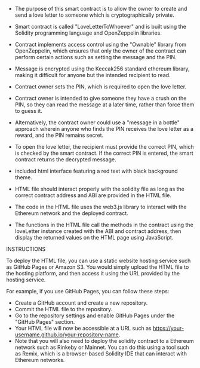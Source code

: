 * The purpose of this smart contract is to allow the owner to create and send a love letter to someone which is cryptographically private.

* Smart contract is called "LoveLetterToWhoever" and is built using the Solidity programming language and OpenZeppelin libraries.

* Contract implements access control using the "Ownable" library from OpenZeppelin, which ensures that only the owner of the contract can perform certain actions such as setting the message and the PIN.

* Message is encrypted using the Keccak256 standard ethereum library, making it difficult for anyone but the intended recipient to read.

* Contract owner sets the PIN, which is required to open the love letter.

* Contract owner is intended to give someone they have a crush on the PIN, so they can read the message at a later time, rather than force them to guess it.

* Alternatively, the contract owner could use a "message in a bottle" approach wherein anyone who finds the PIN receives the love letter as a reward, and the PIN remains secret.

* To open the love letter, the recipient must provide the correct PIN, which is checked by the smart contract. If the correct PIN is entered, the smart contract returns the decrypted message.

* included html interface featuring a red text with black background theme.

* HTML file should interact properly with the solidity file as long as the correct contract address and ABI are provided in the HTML file. 

* The code in the HTML file uses the web3.js library to interact with the Ethereum network and the deployed contract. 

* The functions in the HTML file call the methods in the contract using the loveLetter instance created with the ABI and contract address, then display the returned values on the HTML page using JavaScript.

INSTRUCTIONS

To deploy the HTML file, you can use a static website hosting service such as GitHub Pages or Amazon S3. 
You would simply upload the HTML file to the hosting platform, and then access it using the URL provided by the hosting service.

For example, if you use GitHub Pages, you can follow these steps:
* Create a GitHub account and create a new repository.
* Commit the HTML file to the repository.
* Go to the repository settings and enable GitHub Pages under the "GitHub Pages" section.
* Your HTML file will now be accessible at a URL such as https://your-username.github.io/your-repository-name.
* Note that you will also need to deploy the solidity contract to a Ethereum network such as Rinkeby or Mainnet. You can do this using a tool such as Remix, which is a browser-based Solidity IDE that can interact with Ethereum networks.
